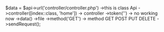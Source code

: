 
   $data = $api->url('controller/controller.php') ->this is class Api
						->controller([index::class, 'home']) -> controller
            ->token('') -> no working now
            ->data() ->file
						->method('GET') -> method GET POST PUT DELETE
						->sendRequest();
